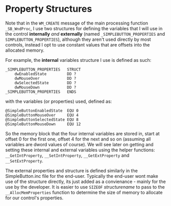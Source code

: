 # Property Structures

Note that in the `WM_CREATE` message of the main processing function `_SB_WndProc`, I use two structures for defining the variables that I will use in the control **internally** _and_ **externally** \(named `_SIMPLEBUTTON_PROPERTIES` and `SIMPLEBUTTON_PROPERTIES`\), although they aren't used directly by most controls, instead I opt to use constant values that are offsets into the allocated memory.

For example, the **internal** variables structure I use is defined as such:

```x86asm
_SIMPLEBUTTON_PROPERTIES   STRUCT
    dwEnabledState         DD ?
    dwMouseOver            DD ?
    dwSelectedState        DD ?
    dwMouseDown            DD ?
_SIMPLEBUTTON_PROPERTIES   ENDS
```

with the variables \(or properties\) used, defined as:

```x86asm
@SimpleButtonEnabledState  EQU 0
@SimpleButtonMouseOver     EQU 4
@SimpleButtonSelectedState EQU 8
@SimpleButtonMouseDown     EQU 12
```

So the memory block that the four internal variables are stored in, start at offset 0 for the first one, offset 4 for the next and so on \(assuming all variables are dword values of course\). We will see later on getting and setting these internal and external variables using the helper functions: `__GetIntProperty`, `__SetIntProperty`, `__GetExtProperty` and `__SetExtProperty`.

The external properties and structure is defined similarly in the SimpleButton.inc file for the end-user. Typically the end-user wont make use of the structure directly, its just added as a convienance - mainly for the use by the developer. It is easier to use `SIZEOF` _structurename_ to pass to the `__AllocMemProperties` function to determine the size of memory to allocate for our control's properties.

